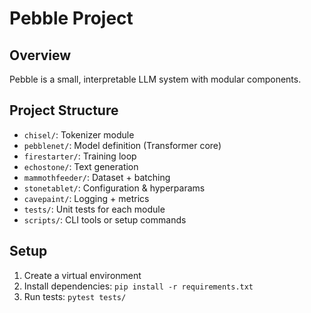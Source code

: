 # Pebble Project

## Overview
Pebble is a small, interpretable LLM system with modular components.

## Project Structure
- `chisel/`: Tokenizer module
- `pebblenet/`: Model definition (Transformer core)
- `firestarter/`: Training loop
- `echostone/`: Text generation
- `mammothfeeder/`: Dataset + batching
- `stonetablet/`: Configuration & hyperparams
- `cavepaint/`: Logging + metrics
- `tests/`: Unit tests for each module
- `scripts/`: CLI tools or setup commands

## Setup
1. Create a virtual environment
2. Install dependencies: `pip install -r requirements.txt`
3. Run tests: `pytest tests/`

